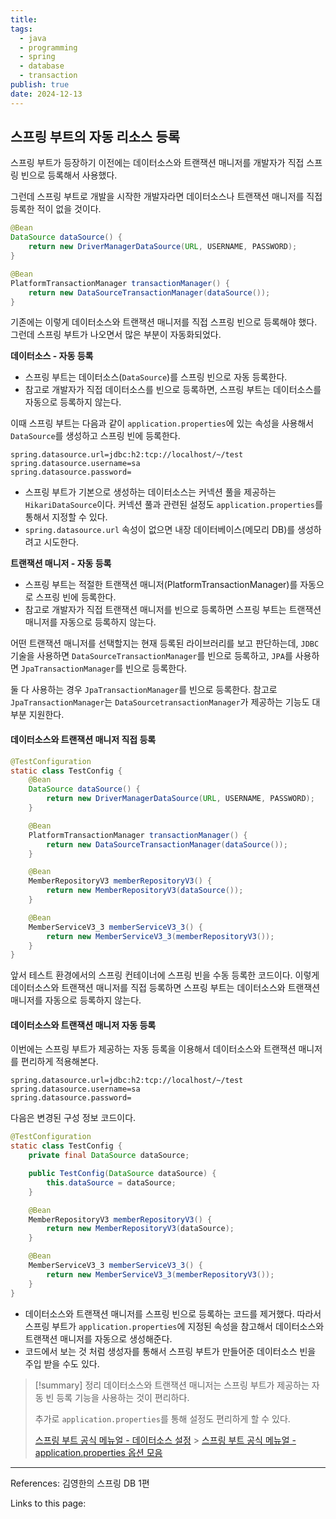 ```yaml
---
title:
tags:
  - java
  - programming
  - spring
  - database
  - transaction
publish: true
date: 2024-12-13
---
```


## 스프링 부트의 자동 리소스 등록

스프링 부트가 등장하기 이전에는 데이터소스와 트랜잭션 매니저를 개발자가 직접 스프링 빈으로 등록해서 사용했다.

그런데 스프링 부트로 개발을 시작한 개발자라면 데이터소스나 트랜잭션 매니저를 직접 등록한 적이 없을 것이다.

```java title="데이터소스와 트랜잭션 매니저를 스프링 빈으로 직접 등록"
@Bean
DataSource dataSource() {
    return new DriverManagerDataSource(URL, USERNAME, PASSWORD);
}

@Bean
PlatformTransactionManager transactionManager() {
    return new DataSourceTransactionManager(dataSource());
}
```

기존에는 이렇게 데이터소스와 트랜잭션 매니저를 직접 스프링 빈으로 등록해야 했다. 그런데 스프링 부트가 나오면서 많은 부분이 자동화되었다.

**데이터소스 - 자동 등록**

- 스프링 부트는 데이터소스(`DataSource`)를 스프링 빈으로 자동 등록한다.
- 참고로 개발자가 직접 데이터소스를 빈으로 등록하면, 스프링 부트는 데이터소스를 자동으로 등록하지 않는다.

이때 스프링 부트는 다음과 같이 `application.properties`에 있는 속성을 사용해서 `DataSource`를 생성하고 스프링 빈에 등록한다.

```properties title="application.properties"
spring.datasource.url=jdbc:h2:tcp://localhost/~/test
spring.datasource.username=sa
spring.datasource.password=
```

- 스프링 부트가 기본으로 생성하는 데이터소스는 커넥션 풀을 제공하는 `HikariDataSource`이다. 커넥션 풀과 관련된 설정도 `application.properties`를 통해서 지정할 수 있다.
- `spring.datasource.url` 속성이 없으면 내장 데이터베이스(메모리 DB)를 생성하려고 시도한다.

**트랜잭션 매니저 - 자동 등록**

- 스프링 부트는 적절한 트랜잭션 매니저(PlatformTransactionManager)를 자동으로 스프링 빈에 등록한다.
- 참고로 개발자가 직접 트랜잭션 매니저를 빈으로 등록하면 스프링 부트는 트랜잭션 매니저를 자동으로 등록하지 않는다.

어떤 트랜잭션 매니저를 선택할지는 현재 등록된 라이브러리를 보고 판단하는데, `JDBC` 기술을 사용하면 `DataSourceTransactionManager`를 빈으로 등록하고, `JPA`를 사용하면 `JpaTransactionManager`를 빈으로 등록한다.

둘 다 사용하는 경우 `JpaTransactionManager`를 빈으로 등록한다. 참고로 `JpaTransactionManager`는 `DataSourcetransactionManager`가 제공하는 기능도 대부분 지원한다.

#### 데이터소스와 트랜잭션 매니저 직접 등록

```java
@TestConfiguration
static class TestConfig {
    @Bean
    DataSource dataSource() {
        return new DriverManagerDataSource(URL, USERNAME, PASSWORD);
    }

    @Bean
    PlatformTransactionManager transactionManager() {
        return new DataSourceTransactionManager(dataSource());
    }

    @Bean
    MemberRepositoryV3 memberRepositoryV3() {
        return new MemberRepositoryV3(dataSource());
    }

    @Bean
    MemberServiceV3_3 memberServiceV3_3() {
        return new MemberServiceV3_3(memberRepositoryV3());
    }
}
```

앞서 테스트 환경에서의 스프링 컨테이너에 스프링 빈을 수동 등록한 코드이다. 이렇게 데이터소스와 트랜잭션 매니저를 직접 등록하면 스프링 부트는 데이터소스와 트랜잭션 매니저를 자동으로 등록하지 않는다.

#### 데이터소스와 트랜잭션 매니저 자동 등록

이번에는 스프링 부트가 제공하는 자동 등록을 이용해서 데이터소스와 트랜잭션 매니저를 편리하게 적용해본다.

```properties title="application.properties"
spring.datasource.url=jdbc:h2:tcp://localhost/~/test
spring.datasource.username=sa
spring.datasource.password=
```

다음은 변경된 구성 정보 코드이다.

```java
@TestConfiguration
static class TestConfig {
    private final DataSource dataSource;

    public TestConfig(DataSource dataSource) {
        this.dataSource = dataSource;
    }

    @Bean
    MemberRepositoryV3 memberRepositoryV3() {
        return new MemberRepositoryV3(dataSource);
    }

    @Bean
    MemberServiceV3_3 memberServiceV3_3() {
        return new MemberServiceV3_3(memberRepositoryV3());
    }
}
```

- 데이터소스와 트랜잭션 매니저를 스프링 빈으로 등록하는 코드를 제거했다. 따라서 스프링 부트가 `application.properties`에 지정된 속성을 참고해서 데이터소스와 트랜잭션 매니저를 자동으로 생성해준다.
- 코드에서 보는 것 처럼 생성자를 통해서 스프링 부트가 만들어준 데이터소스 빈을 주입 받을 수도 있다.

> [!summary] 정리
> 데이터소스와 트랜잭션 매니저는 스프링 부트가 제공하는 자동 빈 등록 기능을 사용하는 것이 편리하다.
>
> 추가로 `application.properties`를 통해 설정도 편리하게 할 수 있다.
>
> [스프링 부트 공식 메뉴얼 - 데이터소스 설정](https://docs.spring.io/spring-boot/reference/data/sql.html#data.sql.datasource.production) > [스프링 부트 공식 메뉴얼 - application.properties 옵션 모음](https://docs.spring.io/spring-boot/appendix/application-properties/index.html)

---

References: 김영한의 스프링 DB 1편

Links to this page:
